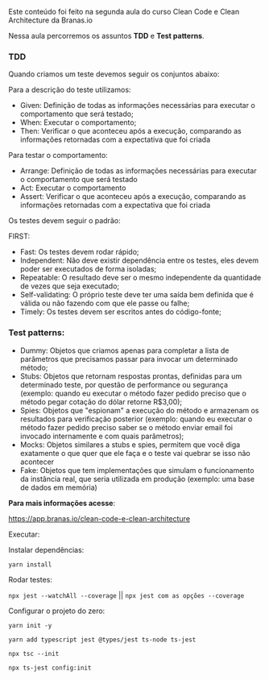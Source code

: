 Este conteúdo foi feito na segunda aula do curso Clean Code e Clean Architecture da Branas.io

Nessa aula percorremos os assuntos **TDD** e **Test patterns**.

### TDD

Quando criamos um teste devemos seguir os conjuntos abaixo:

Para a descrição do teste utilizamos:

- Given: Definição de todas as informações necessárias para executar o comportamento que será testado;
- When: Executar o comportamento;
- Then: Verificar o que aconteceu após a execução, comparando as informações retornadas com a expectativa que foi criada

Para testar o comportamento:

- Arrange: Definição de todas as informações necessárias para executar o comportamento que será testado
- Act: Executar o comportamento
- Assert: Verificar o que aconteceu após a execução, comparando as informações retornadas com a expectativa que foi criada

Os testes devem seguir o padrão:

FIRST:

- Fast: Os testes devem rodar rápido;
- Independent: Não deve existir dependência entre os testes, eles devem poder ser executados de forma isoladas;
- Repeatable: O resultado deve ser o mesmo independente da quantidade de vezes que seja executado;
- Self-validating: O próprio teste deve ter uma saída bem definida que é válida ou não fazendo com que ele passe ou falhe;
- Timely: Os testes devem ser escritos antes do código-fonte;

### Test patterns:

- Dummy: Objetos que criamos apenas para completar a lista de parâmetros que precisamos passar para invocar um determinado método;
- Stubs: Objetos que retornam respostas prontas, definidas para um determinado teste, por questão de performance ou segurança (exemplo: quando eu executar o método fazer pedido preciso que o método pegar cotação do dólar retorne R$3,00);
- Spies: Objetos que "espionam" a execução do método e armazenam os resultados para verificação posterior (exemplo:  quando eu executar o método fazer pedido preciso saber se o método enviar email foi invocado internamente e com quais parâmetros);
- Mocks: Objetos similares a stubs e spies, permitem que você diga exatamente o que quer que ele faça e o teste vai quebrar se isso não acontecer
- Fake: Objetos que tem implementações que simulam o funcionamento da instância real, que seria utilizada em produção (exemplo: uma base de dados em memória)

**Para mais informações acesse**:

https://app.branas.io/clean-code-e-clean-architecture

Executar:

Instalar dependências:

`yarn install`

Rodar testes:

`npx jest --watchAll --coverage` || `npx jest com as opções --coverage`

Configurar o projeto do zero:

`yarn init -y`

`yarn add typescript jest @types/jest ts-node ts-jest`

`npx tsc --init`

`npx ts-jest config:init`